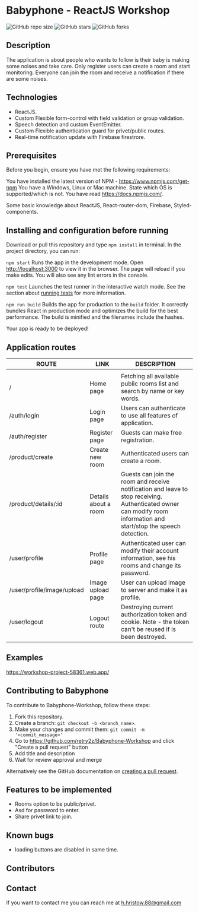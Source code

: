 # Babyphone - ReactJS Workshop

![GitHub repo size](https://img.shields.io/github/repo-size/retry2z/Babyphone-Workshop) ![GitHub stars](https://img.shields.io/github/stars/retry2z/Babyphone-Workshop?style=social)   ![GitHub forks](https://img.shields.io/github/forks/retry2z/Babyphone-Workshop?style=social)

## Description

The application is about people who wants to follow is their baby is making some noises and take care. Only register users can create a room and start monitoring. Everyone can join the room and receive a notification if there are some noises.

## Technologies
- ReactJS.
- Custom Flexible form-control with field validation or group validation.
- Speech detection and custom EventEmitter.
- Custom Flexible authentication guard for privet/public routes.
- Real-time notification update with Firebase firestrore.

## Prerequisites
Before you begin, ensure you have met the following requirements:

You have installed the latest version of NPM - https://www.npmjs.com/get-npm
You have a Windows, Linux or Mac machine. State which OS is supported/which is not.
You have read https://docs.npmjs.com/.

Some basic knowledge about ReactJS, React-router-dom, Firebase, Styled-components.

## Installing and configuration before running
Download or pull this repository and type ``npm install`` in terminal. 
In the project directory, you can run: 

`npm start`
Runs the app in the development mode.
Open [http://localhost:3000](http://localhost:3000) to view it in the browser.
The page will reload if you make edits. You will also see any lint errors in the console.

`npm test`
Launches the test runner in the interactive watch mode. See the section about [running tests](https://facebook.github.io/create-react-app/docs/running-tests) for more information.

`npm run build`
Builds the app for production to the `build` folder. It correctly bundles React in production mode and optimizes the build for the best performance. The build is minified and the filenames include the hashes.

Your app is ready to be deployed!

## Application routes
ROUTE | LINK | DESCRIPTION
------|-------------|---------
| |    
/ | Home page | Fetching all available public rooms list and search by name or key words.
/auth/login | Login page | Users can authenticate to use all features of application.
/auth/register | Register page | Guests can make free registration. 
/product/create | Create new room | Authenticated users can create a room.  
/product/details/:id | Details about a room | Guests can join the room and receive notification and leave to stop receiving. Authenticated owner can modify room information and start/stop the speech detection. 
/user/profile | Profile page | Authenticated user can modify their account information, see his rooms  and change its password.
/user/profile/image/upload | Image upload page | User can upload image to server and make it as profile.
/user/logout | Logout route | Destroying current authorization token and cookie. Note - the token can't be reused if is been destroyed.


## Examples
https://workshop-project-58361.web.app/

## Contributing to Babyphone
To contribute to Babyphone-Workshop, follow these steps:

1. Fork this repository.
2. Create a branch: `git checkout -b <branch_name>`.
3. Make your changes and commit them: `git commit -m '<commit_message>'`
4. Go to https://github.com/retry2z/Babyphone-Workshop and click "Create a pull request" button
5. Add title and description
6. Wait for review approval and merge

Alternatively see the GitHub documentation on [creating a pull request](https://help.github.com/en/github/collaborating-with-issues-and-pull-requests/creating-a-pull-request).

## Features to be implemented
- Rooms option to be public/privet.
- Asd for password to enter.
- Share privet link to join.

## Known bugs
- loading buttons are disabled in same time. 

## Contributors

## Contact
If you want to contact me you can reach me at h.hristow.88@gmail.com

